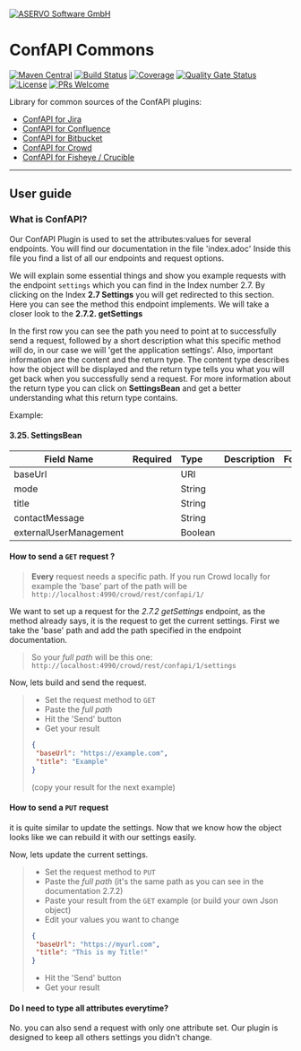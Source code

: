 [![ASERVO Software GmbH](https://aservo.github.io/img/aservo_atlassian_banner.png)](https://www.aservo.com/en/atlassian)

ConfAPI Commons
===============

[![Maven Central](https://maven-badges.herokuapp.com/maven-central/de.aservo/confapi-commons/badge.svg)](https://maven-badges.herokuapp.com/maven-central/de.aservo/confapi-commons)
[![Build Status](https://github.com/aservo/confapi-commons/actions/workflows/ci_main.yaml/badge.svg)](https://github.com/aservo/confapi-commons/actions/workflows/ci_main.yaml)
[![Coverage](https://sonarcloud.io/api/project_badges/measure?project=aservo_confapi-commons&metric=coverage)](https://sonarcloud.io/dashboard?id=aservo_confapi-commons)
[![Quality Gate Status](https://sonarcloud.io/api/project_badges/measure?project=aservo_confapi-commons&metric=alert_status)](https://sonarcloud.io/dashboard?id=aservo_confapi-commons)
[![License](https://img.shields.io/badge/License-Apache%202.0-blue.svg)](https://opensource.org/licenses/Apache-2.0)
[![PRs Welcome](https://img.shields.io/badge/PRs-welcome-brightgreen.svg?style=flat-square)](http://makeapullrequest.com)

Library for common sources of the ConfAPI plugins:

* [ConfAPI for Jira](https://github.com/aservo/confapi-jira-plugin)
* [ConfAPI for Confluence](https://github.com/aservo/confapi-confluence-plugin)
* [ConfAPI for Bitbucket](https://github.com/aservo/confapi-bitbucket-plugin)
* [ConfAPI for Crowd](https://github.com/aservo/confapi-crowd-plugin)
* [ConfAPI for Fisheye / Crucible](https://github.com/aservo/confapi-fisheye-plugin)

---

## User guide

### What is ConfAPI?

Our ConfAPI Plugin is used to set the attributes:values for several endpoints.
You will find our documentation in the file 'index.adoc'
Inside this file you find a list of all our endpoints and request options.

We will explain some essential things and show you example requests with the endpoint `settings` which you can find in the Index number 2.7.
By clicking on the Index **2.7 Settings** you will get redirected to this section.
Here you can see the method this endpoint implements. We will take a closer look to the **2.7.2. getSettings**

In the first row you can see the path you need to point at to successfully send a request,
followed by a short description what this specific method will do, in our case we will 'get the application settings'.
Also, important information are the content and the return type.
The content type describes how the object will be displayed and the return type tells you what you will get back when you successfully send a request.
For more information about the return type you can click on **SettingsBean** and get a better understanding what this return type contains.

Example:
#### 3.25. SettingsBean
| Field Name              |   Required    | Type    |Description| Format |
|-------------------------|:-------------:|:--------|:---------:|:------:|
| baseUrl                 |               | URI     |           |  uri   |
| mode                    |               | String  |           |        |
| title                   |               | String  |           |        |
| contactMessage          |               | String  |           |        |
| externalUserManagement  |               | Boolean |           |        |

#### **How to send a `GET` request** ?

>**Every** request needs a specific path. If you run Crowd locally for example the 'base' part of the path will be `http://localhost:4990/crowd/rest/confapi/1/`

We want to set up a request for the *2.7.2 getSettings* endpoint, as the method already says, it is the request to get the current settings.
First we take the 'base' path and add the path specified in the endpoint documentation.

>So your *full path* will be this one: `http://localhost:4990/crowd/rest/confapi/1/settings`


Now, lets build and send the request.
>- Set the request method to `GET`
>- Paste the *full path*
>- Hit the 'Send' button
>- Get your result 
>
>```json
>{
>  "baseUrl": "https://example.com",
>  "title": "Example"
>}
>```
>
>(copy your result for the next example)

#### **How to send a `PUT` request**

it is quite similar to update the settings. Now that we know how the object looks like we can rebuild it with our settings easily.

Now, lets update the current settings.
>- Set the request method to `PUT`
>- Paste the *full path* (it's the same path as you can see in the documentation 2.7.2)
>- Paste your result from the `GET` example (or build your own Json object)
>- Edit your values you want to change
>
>```json
>{
>  "baseUrl": "https://myurl.com",
>  "title": "This is my Title!"
>}
>```
>- Hit the 'Send' button
>- Get your result

#### **Do I need to type all attributes everytime?**

No. you can also send a request with only one attribute set. Our plugin is designed to keep all others settings you didn't change.














